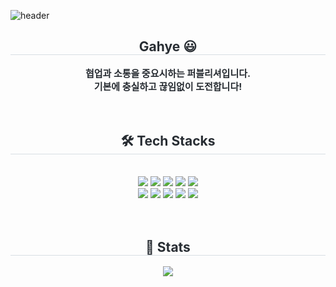 ![header](https://capsule-render.vercel.app/api?type=waving&color=auto&height=300&section=header&text=welcome&desc=ssong's%20GitHub%20Profile&fontSize=90&fontAlignY=45&descAlign=65&descAlignY=58)

<div align= "center">
<h2 style="border-bottom: 1px solid #d8dee4; color: #282d33;">Gahye 😃</h2>  
    <div style="font-weight: 700; font-size: 15px; text-align: center; color: #282d33;">협업과 소통을 중요시하는 퍼블리셔입니다.</div> 
    <div style="font-weight: 700; font-size: 15px; text-align: center; color: #282d33;">기본에 충실하고 끊임없이 도전합니다!</div> 
</div>
<br>
<br>
    <div align= "center">
    <h2 style="border-bottom: 1px solid #d8dee4; color: #282d33;"> 🛠️ Tech Stacks </h2> <br> 
    <div style="margin: 0 auto; text-align: center;" align= "center"> <img src="https://img.shields.io/badge/HTML5-E34F26?style=for-the-badge&logo=HTML5&logoColor=white">
          <img src="https://img.shields.io/badge/CSS3-1572B6?style=for-the-badge&logo=CSS3&logoColor=white">
          <img src="https://img.shields.io/badge/Sass-CC6699?style=for-the-badge&logo=Sass&logoColor=white">
        <img src="https://img.shields.io/badge/Tailwind_CSS-38B2AC?style=for-the-badge&logo=tailwind-css&logoColor=white">
          <img src="https://img.shields.io/badge/Bootstrap-7952B3?style=for-the-badge&logo=Bootstrap&logoColor=white">
          <br/><img src="https://img.shields.io/badge/Javascript-F7DF1E?style=for-the-badge&logo=Javascript&logoColor=white">
          <img src="https://img.shields.io/badge/jQuery-0769AD?style=for-the-badge&logo=jQuery&logoColor=white">
          <img src="https://img.shields.io/badge/React-61DAFB?style=for-the-badge&logo=React&logoColor=white">
          <img src="https://img.shields.io/badge/Vue.js-4FC08D?style=for-the-badge&logo=Vue.js&logoColor=white">
          <img src="https://img.shields.io/badge/Pug-A86454?style=for-the-badge&logo=Pug&logoColor=white">
          <br/></div>
    </div>
    <br>
    <br>
    <div align= "center"> 
    <h2 style="border-bottom: 1px solid #d8dee4; color: #282d33;"> 🏅 Stats </h2> <div align= "center">  <img src="https://github-readme-stats.vercel.app/api/top-langs/?username=ssonggary&layout=compact&bg_color=180,000000,&title_color=000000&text_color=000000"
          /> </div> 
    </div>
    
    
